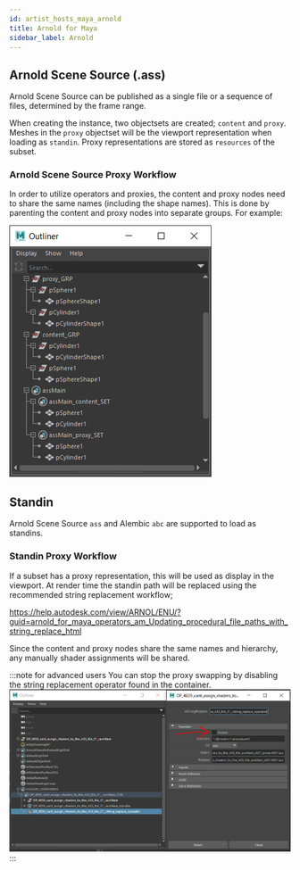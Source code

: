 ```yaml
---
id: artist_hosts_maya_arnold
title: Arnold for Maya
sidebar_label: Arnold
---
```

## Arnold Scene Source (.ass)
Arnold Scene Source can be published as a single file or a sequence of files, determined by the frame range.

When creating the instance, two objectsets are created; `content` and `proxy`. Meshes in the `proxy` objectset will be the viewport representation when loading as `standin`. Proxy representations are stored as `resources` of the subset.

### Arnold Scene Source Proxy Workflow
In order to utilize operators and proxies, the content and proxy nodes need to share the same names (including the shape names). This is done by parenting the content and proxy nodes into separate groups. For example:

![Arnold Scene Source](assets/maya-arnold_scene_source.png)

## Standin
Arnold Scene Source `ass` and Alembic `abc` are supported to load as standins.

### Standin Proxy Workflow
If a subset has a proxy representation, this will be used as display in the viewport. At render time the standin path will be replaced using the recommended string replacement workflow;

https://help.autodesk.com/view/ARNOL/ENU/?guid=arnold_for_maya_operators_am_Updating_procedural_file_paths_with_string_replace_html

Since the content and proxy nodes share the same names and hierarchy, any manually shader assignments will be shared.


:::note for advanced users
You can stop the proxy swapping by disabling the string replacement operator found in the container.
![Arnold Standin](assets/maya-arnold_standin.png)
:::
